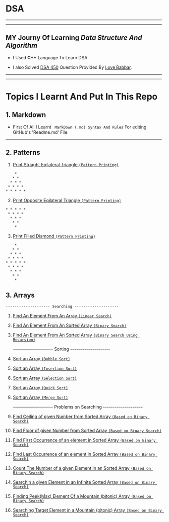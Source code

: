 # DSA

---

---

## MY Journy Of Learning **_Data Structure And Algorithm_**

- I Used **C++** Language To Learn DSA

- I also Solved [DSA 450](https://drive.google.com/file/d/1FMdN_OCfOI0iAeDlqswCiC2DZzD4nPsb/view) Question Provided By [Love Babbar](https://www.youtube.com/channel/UCQHLxxBFrbfdrk1jF0moTpw).

---

---

# Topics I Learnt And Put In This Repo

## 1. Markdown

- First Of All I Learnt ` MarkDown (.md) Syntax And Rules` For editing GitHub's 'Readme.md' File

---

## 2. Patterns

1.  [Print Striaght Eqilateral Triangle `(Pattern Printing)`](https://github.com/RahulKumar-703/Dsa-in-CPP/blob/main/straightEqilateralTriangle.cpp)

```
    *
   * *
  * * *
 * * * *
* * * * *
```

2.  [Print Opposite Eqilateral Triangle `(Pattern Printing)`](https://github.com/RahulKumar-703/Dsa-in-CPP/blob/main/oppositeEqilateralTriangle.cpp)

```
* * * * *
 * * * *
  * * *
   * *
    *
```

3.  [Print Filled Diamond `(Pattern Printing)`](https://github.com/RahulKumar-703/Dsa-in-CPP/blob/main/filledDiamond.cpp)

```
    *
   * *
  * * *
 * * * *
* * * * *
 * * * *
  * * *
   * *
    *
```

## 3. Arrays

    -------------------- Searching --------------------

1. [Find An Element From An Array `(Linear Search)`](https://github.com/RahulKumar-703/Dsa-in-CPP/blob/main/Array/FindElement.cpp)

2. [Find An Element From An Sorted Array `(Binary Search)`](https://github.com/RahulKumar-703/Dsa-in-CPP/blob/main/Array/BinarySearch.cpp)

3. [Find An Element From An Sorted Array `(Binary Search Using Recursion)`](https://github.com/RahulKumar-703/Dsa-in-CPP/blob/main/Array/BinarySearchRecursion.cpp)

   -------------------- Sorting --------------------

4. [Sort an Array `(Bubble Sort)`](https://github.com/RahulKumar-703/Dsa-in-CPP/blob/main/Array/BubbleSort.cpp)

5. [Sort an Array `(Insertion Sort)`](https://github.com/RahulKumar-703/Dsa-in-CPP/blob/main/Array/InsertionSort.cpp)

6. [Sort an Array `(Selection Sort)`](https://github.com/RahulKumar-703/Dsa-in-CPP/blob/main/Array/SelectionSort.cpp)

7. [Sort an Array `(Quick Sort)`](https://github.com/RahulKumar-703/Dsa-in-CPP/blob/main/Array/QuickSort.cpp)

8. [Sort an Array `(Merge Sort)`](https://github.com/RahulKumar-703/Dsa-in-CPP/blob/main/Array/MergeSort.cpp)

   -------------------- Problems on Searching --------------------

9. [Find Ceiling of given Number from Sorted Array `(Based on Binary Search)`](https://github.com/RahulKumar-703/Dsa-in-CPP/blob/main/Array/FindCeiling.cpp)

10. [Find Floor of given Number from Sorted Array `(Based on Binary Search)`](https://github.com/RahulKumar-703/Dsa-in-CPP/blob/main/Array/FindFloor.cpp)

11. [Find First Occurrence of an element in Sorted Array `(Based on Binary Search)`](https://github.com/RahulKumar-703/Dsa-in-CPP/blob/main/Array/FirstOccurrence.cpp)

12. [Find Last Occurrence of an element in Sorted Array `(Based on Binary Search)`](https://github.com/RahulKumar-703/Dsa-in-CPP/blob/main/Array/LastOccurrence.cpp)

13. [Count The Number of a given Element in an Sorted Array `(Based on Binary Search)`](https://github.com/RahulKumar-703/Dsa-in-CPP/blob/main/Array/CountTarget.cpp)

14. [Searchin a given Element in an Infinite Sorted Array `(Based on Binary Search)`](https://github.com/RahulKumar-703/Dsa-in-CPP/blob/main/Array/SearchInInfiniteArray.cpp)

15. [Finding Peek(Max) Element Of a Mountain (bitonic) Array `(Based on Binary Search)`](https://github.com/RahulKumar-703/Dsa-in-CPP/blob/main/Array/PeekOfMountainArray.cpp)

16. [Searching Target Element in a Mountain (bitonic) Array `(Based on Binary Search)`](https://github.com/RahulKumar-703/Dsa-in-CPP/blob/main/Array/SearchInMountain.cpp)
